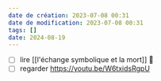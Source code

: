 ```yaml
---
date de création: 2023-07-08 00:31
date de modification: 2023-07-08 00:31
tags: []
date: 2024-08-19
---
```

- [ ] lire [[l'échange symbolique et la mort]] 🔼 
- [ ] regarder https://youtu.be/W6txidsRgpU 
